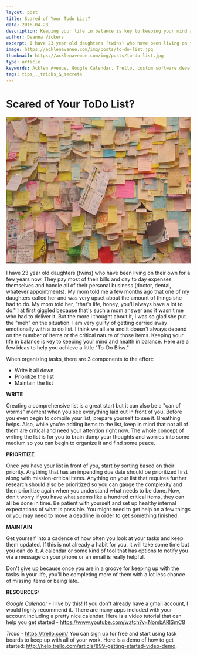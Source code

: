 ```yaml
---
layout: post
title: Scared of Your Todo List?
date: 2016-04-28
description: Keeping your life in balance is key to keeping your mind and health in balance. Here are a few ideas to help you achieve a little "To-Do Bliss."
author: Deanna Vickers
excerpt: I have 23 year old daughters (twins) who have been living on their own for a few years now. They pay most of their bills and day to day expenses themselves and handle all of their personal business (doctor, dental, whatever appointments)...
image: https://acklenavenue.com/img/posts/to-do-list.jpg
thumbnail: https://acklenavenue.com/img/posts/to-do-list.jpg
type: article
keywords: Acklen Avenue, Google Calendar, Trello, custom software development, to-do list
tags: tips_,_tricks_&_secrets
---
```


# Scared of Your ToDo List?

<img src='/img/posts/to-do-list.jpg' alt="alt text" title="Todo Board Nightmare" width="5600px" height="400px"/>


I have 23 year old daughters (twins) who have been living on their own for a few years now. They pay most of their bills and day to day expenses themselves and handle all of their personal business (doctor, dental, whatever appointments). My mom told me a few months ago that one of my daughters called her and was very upset about the amount of things she had to do. My mom told her, "that's life, honey, you'll always have a lot to do." I at first giggled because that's such a mom answer and it wasn't me who had to deliver it. But the more I thought about it, I was so glad she put the "meh" on the situation. I am very guilty of getting carried away emotionally with a to do list. I think we all are and it doesn't always depend on the number of items or the critical nature of those items. Keeping your life in balance is key to keeping your mind and health in balance. Here are a few ideas to help you achieve a little "To-Do Bliss."

When organizing tasks, there are 3 components to the effort:

* Write it all down
* Prioritize the list
* Maintain the list

**WRITE**

Creating a comprehensive list is a great start but it can also be a "can of worms" moment when you see everything laid out in front of you. Before you even begin to compile your list, prepare yourself to see it. Breathing helps. Also, while you're adding items to the list, keep in mind that not all of them are critical and need your attention right now. The whole concept of writing the list is for you to brain dump your thoughts and worries into some medium so you can begin to organize it and find some peace.

**PRIORITIZE**

Once you have your list in front of you, start by sorting based on their priority. Anything that has an impending due date should be prioritized first along with mission-critical items. Anything on your list that requires further research should also be prioritized so you can gauge the complexity and then prioritize again when you understand what needs to be done. Now, don't worry if you have what seems like a hundred critical items, they can all be done in time. Be patient with yourself and set up healthy internal expectations of what is possible. You might need to get help on a few things or you may need to move a deadline in order to get something finished.

**MAINTAIN**

Get yourself into a cadence of how often you look at your tasks and keep them updated. If this is not already a habit for you, it will take some time but you can do it. A calendar or some kind of tool that has options to notify you via a message on your phone or an email is really helpful.

Don't give up because once you are in a groove for keeping up with the tasks in your life, you'll be completing more of them with a lot less chance of missing items or being late.

**RESOURCES:**

*Google Calendar* - I live by this! If you don't already have a gmail account, I would highly recommend it. There are many apps included with your account including a pretty nice calendar. Here is a video tutorial that can help you get started - https://www.youtube.com/watch?v=NombARlSmC8

*Trello*  - https://trello.com/ You can sign up for free and start using task boards to keep up with all of your work. Here is a demo of how to get started: http://help.trello.com/article/899-getting-started-video-demo.
